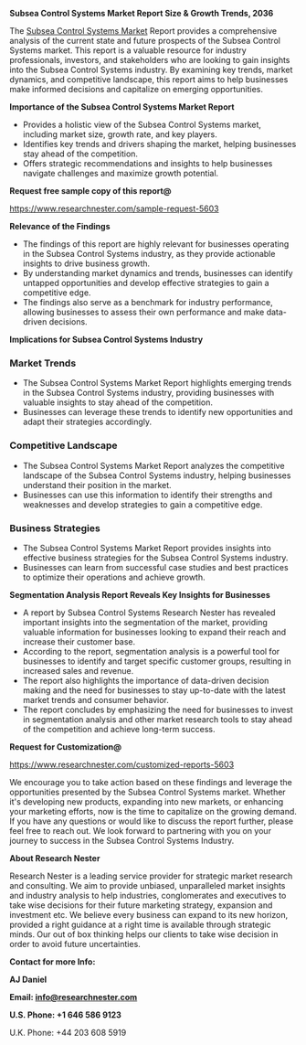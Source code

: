 ﻿<a name="_hlk168062250"></a>**Subsea Control Systems Market Report Size & Growth Trends, 2036**

The [Subsea Control Systems Market](https://www.researchnester.com/reports/subsea-control-systems-market/5603) Report provides a comprehensive analysis of the current state and future prospects of the Subsea Control Systems market. This report is a valuable resource for industry professionals, investors, and stakeholders who are looking to gain insights into the Subsea Control Systems industry. By examining key trends, market dynamics, and competitive landscape, this report aims to help businesses make informed decisions and capitalize on emerging opportunities.

**Importance of the Subsea Control Systems Market Report**

- Provides a holistic view of the Subsea Control Systems market, including market size, growth rate, and key players.
- Identifies key trends and drivers shaping the market, helping businesses stay ahead of the competition.
- Offers strategic recommendations and insights to help businesses navigate challenges and maximize growth potential.

**Request free sample copy of this report@**

<https://www.researchnester.com/sample-request-5603> 

**Relevance of the Findings**

- The findings of this report are highly relevant for businesses operating in the Subsea Control Systems industry, as they provide actionable insights to drive business growth.
- By understanding market dynamics and trends, businesses can identify untapped opportunities and develop effective strategies to gain a competitive edge.
- The findings also serve as a benchmark for industry performance, allowing businesses to assess their own performance and make data-driven decisions.

**Implications for Subsea Control Systems Industry**
### **Market Trends**
- The Subsea Control Systems Market Report highlights emerging trends in the Subsea Control Systems industry, providing businesses with valuable insights to stay ahead of the competition.
- Businesses can leverage these trends to identify new opportunities and adapt their strategies accordingly.
### **Competitive Landscape**
- The Subsea Control Systems Market Report analyzes the competitive landscape of the Subsea Control Systems industry, helping businesses understand their position in the market.
- Businesses can use this information to identify their strengths and weaknesses and develop strategies to gain a competitive edge.
### **Business Strategies**
- The Subsea Control Systems Market Report provides insights into effective business strategies for the Subsea Control Systems industry.
- Businesses can learn from successful case studies and best practices to optimize their operations and achieve growth.

**Segmentation Analysis Report Reveals Key Insights for Businesses**

- A report by Subsea Control Systems Research Nester has revealed important insights into the segmentation of the market, providing valuable information for businesses looking to expand their reach and increase their customer base.
- According to the report, segmentation analysis is a powerful tool for businesses to identify and target specific customer groups, resulting in increased sales and revenue.
- The report also highlights the importance of data-driven decision making and the need for businesses to stay up-to-date with the latest market trends and consumer behavior.
- The report concludes by emphasizing the need for businesses to invest in segmentation analysis and other market research tools to stay ahead of the competition and achieve long-term success.

**Request for Customization@**

<https://www.researchnester.com/customized-reports-5603> 

We encourage you to take action based on these findings and leverage the opportunities presented by the Subsea Control Systems market. Whether it's developing new products, expanding into new markets, or enhancing your marketing efforts, now is the time to capitalize on the growing demand. If you have any questions or would like to discuss the report further, please feel free to reach out. We look forward to partnering with you on your journey to success in the Subsea Control Systems Industry.

**About Research Nester**

Research Nester is a leading service provider for strategic market research and consulting. We aim to provide unbiased, unparalleled market insights and industry analysis to help industries, conglomerates and executives to take wise decisions for their future marketing strategy, expansion and investment etc. We believe every business can expand to its new horizon, provided a right guidance at a right time is available through strategic minds. Our out of box thinking helps our clients to take wise decision in order to avoid future uncertainties.

**Contact for more Info:**

**AJ Daniel**

**Email: info@researchnester.com**

**U.S. Phone: +1 646 586 9123**

U.K. Phone: +44 203 608 5919


